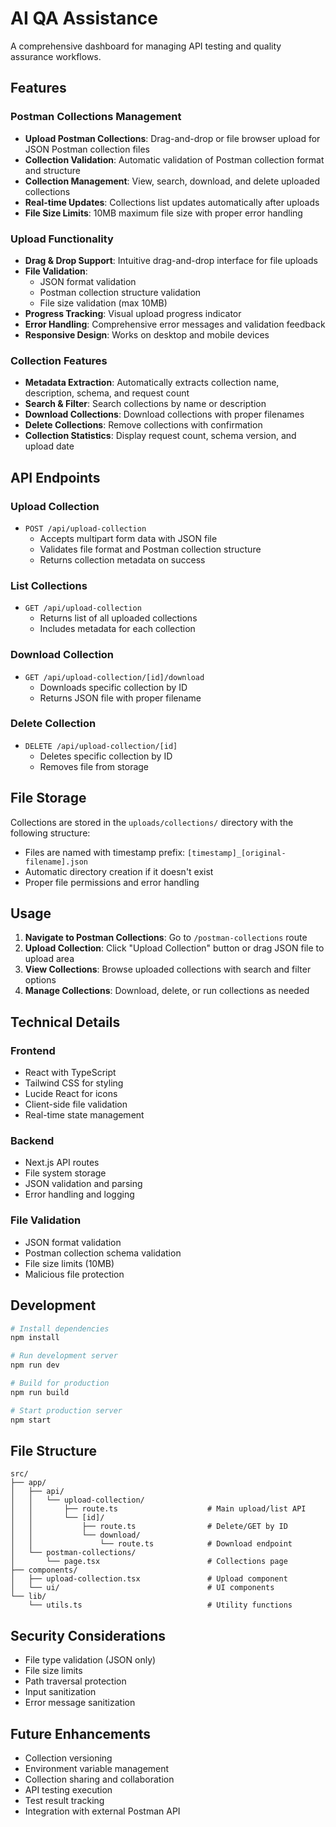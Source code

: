 # AI QA Assistance

A comprehensive dashboard for managing API testing and quality assurance workflows.

## Features

### Postman Collections Management

- **Upload Postman Collections**: Drag-and-drop or file browser upload for JSON Postman collection files
- **Collection Validation**: Automatic validation of Postman collection format and structure
- **Collection Management**: View, search, download, and delete uploaded collections
- **Real-time Updates**: Collections list updates automatically after uploads
- **File Size Limits**: 10MB maximum file size with proper error handling

### Upload Functionality

- **Drag & Drop Support**: Intuitive drag-and-drop interface for file uploads
- **File Validation**:
  - JSON format validation
  - Postman collection structure validation
  - File size validation (max 10MB)
- **Progress Tracking**: Visual upload progress indicator
- **Error Handling**: Comprehensive error messages and validation feedback
- **Responsive Design**: Works on desktop and mobile devices

### Collection Features

- **Metadata Extraction**: Automatically extracts collection name, description, schema, and request count
- **Search & Filter**: Search collections by name or description
- **Download Collections**: Download collections with proper filenames
- **Delete Collections**: Remove collections with confirmation
- **Collection Statistics**: Display request count, schema version, and upload date

## API Endpoints

### Upload Collection

- `POST /api/upload-collection`
  - Accepts multipart form data with JSON file
  - Validates file format and Postman collection structure
  - Returns collection metadata on success

### List Collections

- `GET /api/upload-collection`
  - Returns list of all uploaded collections
  - Includes metadata for each collection

### Download Collection

- `GET /api/upload-collection/[id]/download`
  - Downloads specific collection by ID
  - Returns JSON file with proper filename

### Delete Collection

- `DELETE /api/upload-collection/[id]`
  - Deletes specific collection by ID
  - Removes file from storage

## File Storage

Collections are stored in the `uploads/collections/` directory with the following structure:

- Files are named with timestamp prefix: `[timestamp]_[original-filename].json`
- Automatic directory creation if it doesn't exist
- Proper file permissions and error handling

## Usage

1. **Navigate to Postman Collections**: Go to `/postman-collections` route
2. **Upload Collection**: Click "Upload Collection" button or drag JSON file to upload area
3. **View Collections**: Browse uploaded collections with search and filter options
4. **Manage Collections**: Download, delete, or run collections as needed

## Technical Details

### Frontend

- React with TypeScript
- Tailwind CSS for styling
- Lucide React for icons
- Client-side file validation
- Real-time state management

### Backend

- Next.js API routes
- File system storage
- JSON validation and parsing
- Error handling and logging

### File Validation

- JSON format validation
- Postman collection schema validation
- File size limits (10MB)
- Malicious file protection

## Development

```bash
# Install dependencies
npm install

# Run development server
npm run dev

# Build for production
npm run build

# Start production server
npm start
```

## File Structure

```
src/
├── app/
│   ├── api/
│   │   └── upload-collection/
│   │       ├── route.ts                    # Main upload/list API
│   │       └── [id]/
│   │           ├── route.ts                # Delete/GET by ID
│   │           └── download/
│   │               └── route.ts            # Download endpoint
│   └── postman-collections/
│       └── page.tsx                        # Collections page
├── components/
│   ├── upload-collection.tsx               # Upload component
│   └── ui/                                 # UI components
└── lib/
    └── utils.ts                            # Utility functions
```

## Security Considerations

- File type validation (JSON only)
- File size limits
- Path traversal protection
- Input sanitization
- Error message sanitization

## Future Enhancements

- Collection versioning
- Environment variable management
- Collection sharing and collaboration
- API testing execution
- Test result tracking
- Integration with external Postman API
